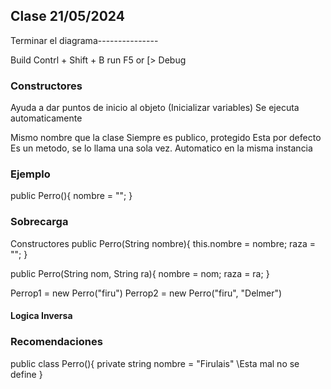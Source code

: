 ## Clase 21/05/2024

Terminar el diagrama---------------

Build   Contrl + Shift + B
run F5 or [>
Debug

### Constructores

Ayuda a dar puntos de inicio al objeto (Inicializar variables)
Se ejecuta automaticamente

Mismo nombre que la clase
Siempre es publico, protegido
Esta por defecto
Es un metodo, se lo llama una sola vez.
Automatico en la misma instancia
### Ejemplo

public Perro(){
    nombre = "";
}

### Sobrecarga


Constructores
public Perro(String nombre){
    this.nombre = nombre;
    raza = "";
}

public Perro(String nom, String ra){
    nombre = nom;
    raza = ra;
}

Perrop1 = new Perro("firu")
Perrop2 = new Perro("firu", "Delmer")

#### Logica Inversa


### Recomendaciones

public class Perro(){
    private string nombre = "Firulais"  \\Esta mal no se define
}


